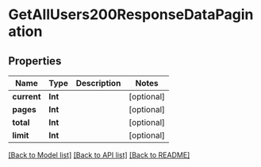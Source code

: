 # GetAllUsers200ResponseDataPagination

## Properties
Name | Type | Description | Notes
------------ | ------------- | ------------- | -------------
**current** | **Int** |  | [optional] 
**pages** | **Int** |  | [optional] 
**total** | **Int** |  | [optional] 
**limit** | **Int** |  | [optional] 

[[Back to Model list]](../README.md#documentation-for-models) [[Back to API list]](../README.md#documentation-for-api-endpoints) [[Back to README]](../README.md)


